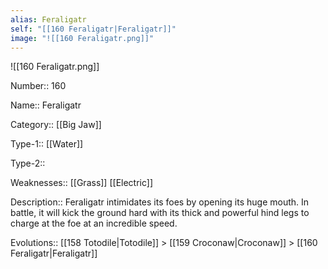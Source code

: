 ```yaml
---
alias: Feraligatr
self: "[[160 Feraligatr|Feraligatr]]"
image: "![[160 Feraligatr.png]]"
---
```


![[160 Feraligatr.png]]


Number:: 160

Name:: Feraligatr

Category:: [[Big Jaw]]

Type-1:: [[Water]]

Type-2:: 

Weaknesses:: [[Grass]] [[Electric]]

Description:: Feraligatr intimidates its foes by opening its huge mouth. In battle, it will kick the ground hard with its thick and powerful hind legs to charge at the foe at an incredible speed.

Evolutions:: [[158 Totodile|Totodile]] > [[159 Croconaw|Croconaw]] > [[160 Feraligatr|Feraligatr]]